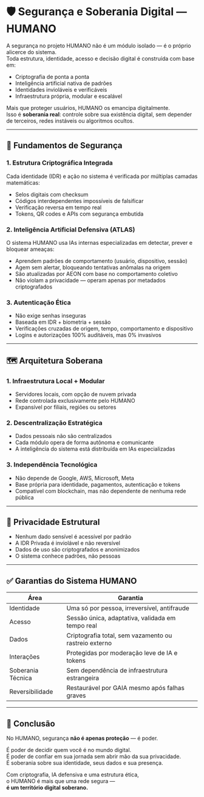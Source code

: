 # 🛡️ Segurança e Soberania Digital — HUMANO

A segurança no projeto HUMANO não é um módulo isolado — é o próprio alicerce do sistema.  
Toda estrutura, identidade, acesso e decisão digital é construída com base em:

- Criptografia de ponta a ponta
- Inteligência artificial nativa de padrões
- Identidades invioláveis e verificáveis
- Infraestrutura própria, modular e escalável

Mais que proteger usuários, HUMANO os emancipa digitalmente.  
Isso é **soberania real**: controle sobre sua existência digital, sem depender de terceiros, redes instáveis ou algoritmos ocultos.

---

## 🔐 Fundamentos de Segurança

### 1. Estrutura Criptográfica Integrada
Cada identidade (IDR) e ação no sistema é verificada por múltiplas camadas matemáticas:
- Selos digitais com checksum
- Códigos interdependentes impossíveis de falsificar
- Verificação reversa em tempo real
- Tokens, QR codes e APIs com segurança embutida

### 2. Inteligência Artificial Defensiva (ATLAS)
O sistema HUMANO usa IAs internas especializadas em detectar, prever e bloquear ameaças:
- Aprendem padrões de comportamento (usuário, dispositivo, sessão)
- Agem sem alertar, bloqueando tentativas anômalas na origem
- São atualizadas por AEON com base no comportamento coletivo
- Não violam a privacidade — operam apenas por metadados criptografados

### 3. Autenticação Ética
- Não exige senhas inseguras
- Baseada em IDR + biometria + sessão
- Verificações cruzadas de origem, tempo, comportamento e dispositivo
- Logins e autorizações 100% auditáveis, mas 0% invasivos

---

## 🗺️ Arquitetura Soberana

### 1. Infraestrutura Local + Modular
- Servidores locais, com opção de nuvem privada
- Rede controlada exclusivamente pelo HUMANO
- Expansível por filiais, regiões ou setores

### 2. Descentralização Estratégica
- Dados pessoais não são centralizados
- Cada módulo opera de forma autônoma e comunicante
- A inteligência do sistema está distribuída em IAs especializadas

### 3. Independência Tecnológica
- Não depende de Google, AWS, Microsoft, Meta
- Base própria para identidade, pagamentos, autenticação e tokens
- Compatível com blockchain, mas não dependente de nenhuma rede pública

---

## 🧬 Privacidade Estrutural

- Nenhum dado sensível é acessível por padrão
- A IDR Privada é inviolável e não reversível
- Dados de uso são criptografados e anonimizados
- O sistema conhece padrões, não pessoas

---

## ✅ Garantias do Sistema HUMANO

| Área                | Garantia                                             |
|---------------------|------------------------------------------------------|
| Identidade          | Uma só por pessoa, irreversível, antifraude         |
| Acesso              | Sessão única, adaptativa, validada em tempo real     |
| Dados               | Criptografia total, sem vazamento ou rastreio externo |
| Interações          | Protegidas por moderação leve de IA e tokens         |
| Soberania Técnica   | Sem dependência de infraestrutura estrangeira        |
| Reversibilidade     | Restaurável por GAIA mesmo após falhas graves        |

---

## 📌 Conclusão

No HUMANO, segurança **não é apenas proteção** — é poder.

É poder de decidir quem você é no mundo digital.  
É poder de confiar em sua jornada sem abrir mão da sua privacidade.  
É soberania sobre sua identidade, seus dados e sua presença.

Com criptografia, IA defensiva e uma estrutura ética,  
o HUMANO é mais que uma rede segura —  
**é um território digital soberano.**
